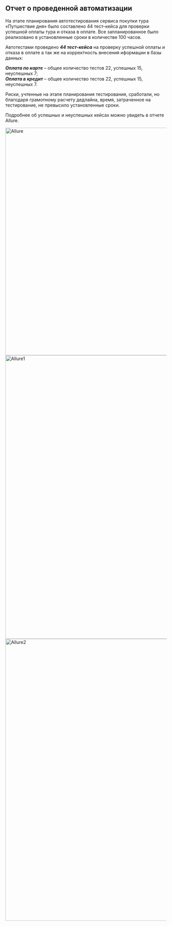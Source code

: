 ## Отчет о проведенной автоматизации

На этапе планирования автотестирования сервиса покупки тура «Путшествие дня» было составлено 44 тест-кейса для проверки успешной оплаты тура и отказа в оплате. Все запланированное было реализовано в установленные сроки в количестве 100 часов.

Автотестами проведено ***44 тест-кейса*** на проверку успешной оплаты и отказа в оплате а так же на корректность внесения иформации в базы данных:  

***Оплата по карте*** – общее количество тестов 22, успешных 15, неуспешных 7;  
***Оплата в кредит*** – общее количество тестов 22, успешных 15, неуспешных 7.  

Риски, учтенные на этапе планирования тестирования, сработали, но благодаря грамотному расчету дедлайна, время, затраченное на тестирование, не превысило установленные сроки.

Подробнее об успешных и неуспешных кейсах можно увидеть в отчете Allure.

<img width="1052" height="710" alt="Allure" src="https://github.com/user-attachments/assets/0ac3190b-0223-420f-ab02-d3d27b9903c8" />
<img width="1054" height="885" alt="Allure1" src="https://github.com/user-attachments/assets/bfddb6eb-d656-437a-9759-da58915e5426" />
<img width="1046" height="880" alt="Allure2" src="https://github.com/user-attachments/assets/bde63386-726f-4c44-bf8a-db3811163787" />
